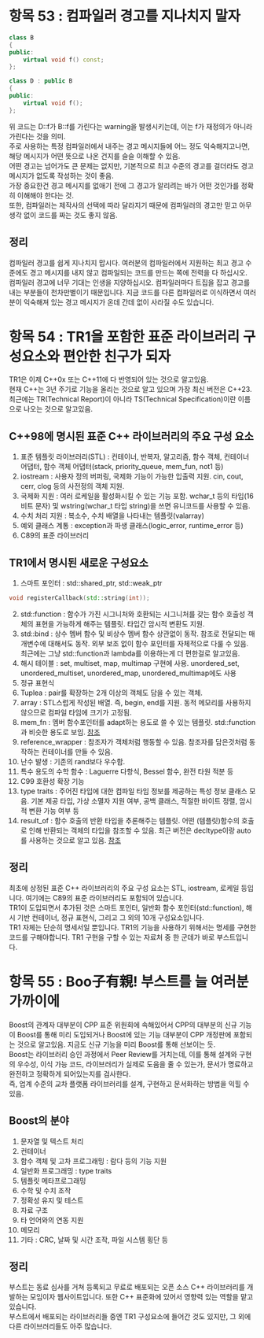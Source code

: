# 항목 53 : 컴파일러 경고를 지나치지 말자
```cpp
class B
{
public:
    virtual void f() const;
};

class D : public B
{
public:
    virtual void f();
};
```
위 코드는 D::f가 B::f를 가린다는 warning을 발생시키는데, 이는 f가 재정의가 아니라 가린다는 것을 의미.
<br>
주로 사용하는 특정 컴파일러에서 내주는 경고 메시지들에 어느 정도 익숙해지고나면, 해당 메시지가 어떤 뜻으로 나온 건지를 슬슬 이해할 수 있음.
<br>
어떤 경고는 넘어가도 큰 문제는 없지만, 기본적으로 최고 수준의 경고를 걸더라도 경고 메시지가 없도록 작성하는 것이 좋음.
<br>
가장 중요한건 경고 메시지를 없애기 전에 그 경고가 알리려는 바가 어떤 것인가를 정확히 이해해야 한다는 것.
<br>
또한, 컴파일러는 제작사의 선택에 따라 달라지기 때문에 컴파일러의 경고만 믿고 아무 생각 없이 코드를 짜는 것도 좋지 않음.

## 정리
컴파일러 경고를 쉽게 지나치지 맙시다. 여러분의 컴파일러에서 지원하는 최고 경고 수준에도 경고 메시지를 내지 않고 컴파일되는 코드를 만드는 쪽에 전력을 다 하십시오.
<br>
컴파일러 경고에 너무 기대는 인생을 지양하십시오. 컴파일러마다 트집을 잡고 경고를 내는 부분들이 천차만별이기 때문입니다. 지금 코드를 다른 컴파일러로 이식하면서 여러분이 익숙해져 있는 경고 메시지가 온데 간데 없이 사라질 수도 있습니다.

# 항목 54 : TR1을 포함한 표준 라이브러리 구성요소와 편안한 친구가 되자
TR1은 이제 C++0x 또는 C++11에 다 반영되어 있는 것으로 알고있음.
<br>
현재 C++는 3년 주기로 기능을 올리는 것으로 알고 있으며 가장 최신 버전은 C++23.
<br>
최근에는 TR(Technical Report)이 아니라 TS(Technical Specification)이란 이름으로 나오는 것으로 알고있음.

## C++98에 명시된 표준 C++ 라이브러리의 주요 구성 요소
1. 표준 템플릿 라이브러리(STL) : 컨테이너, 반복자, 알고리즘, 함수 객체, 컨테이너 어댑터, 함수 객체 어댑터(stack, priority_queue, mem_fun, not1 등)
2. iostream : 사용자 정의 버퍼링, 국제화 기능이 가능한 입출력 지원. cin, cout, cerr, clog 등의 사전정의 객체 지원.
3. 국제화 지원 : 여러 로케일을 활성화시킬 수 있는 기능 포함. wchar_t 등의 타입(16비트 문자) 및 wstring(wchar_t 타입 string)을 쓰면 유니코드를 사용할 수 있음.
4. 수치 처리 지원 : 복소수, 수치 배열을 나타내는 템플릿(valarray)
5. 예외 클래스 계통 : exception과 파생 클래스(logic_error, runtime_error 등)
6. C89의 표준 라이브러리

## TR1에서 명시된 새로운 구성요소
1. 스마트 포인터 : std::shared_ptr, std::weak_ptr
```cpp
void registerCallback(std::string(int));
```
2. std::function : 함수가 가진 시그니처와 호환되는 시그니처를 갖는 함수 호출성 객체의 표현을 가능하게 해주는 템플릿. 타입간 암시적 변환도 지원.
3. std::bind : 상수 멤버 함수 및 비상수 멤버 함수 상관없이 동작. 참조로 전달되는 매개변수에 대해서도 동작. 외부 보조 없이 함수 포인터를 자체적으로 다룰 수 있음. 최근에는 그냥 std::function과 lambda를 이용하는게 더 편한걸로 알고있음.
4. 해시 테이블 : set, multiset, map, multimap 구현에 사용. unordered_set, unordered_multiset, unordered_map, unordered_multimap에도 사용
5. 정규 표현식
6. Tuplea : pair를 확장하는 2개 이상의 객체도 담을 수 있는 객체.
7. array : STL스럽게 작성된 배열. 즉, begin, end를 지원. 동적 메모리를 사용하지 않으므로 컴파일 타임에 크기가 고정됨.
8. mem_fn : 멤버 함수포인터를 adapt하는 용도로 쓸 수 있는 템플릿. std::function과 비슷한 용도로 보임. [참조](https://modoocode.com/254)
9. reference_wrapper : 참조자가 객체처럼 행동할 수 있음. 참조자를 담은것처럼 동작하는 컨테이너를 만들 수 있음.
10. 난수 발생 : 기존의 rand보다 우수함.
11. 특수 용도의 수학 함수 : Laguerre 다항식, Bessel 함수, 완전 타원 적분 등
12. C99 호환성 확장 기능
13. type traits : 주어진 타입에 대한 컴파일 타임 정보를 제공하는 특성 정보 클래스 모음. 기본 제공 타입, 가상 소멸자 지원 여부, 공백 클래스, 적절한 바이트 정렬, 암시적 변환 가능 여부 등
14. result_of : 함수 호출의 반환 타입을 추론해주는 템플릿. 어떤 (템플릿)함수의 호출로 인해 반환되는 객체의 타입을 참조할 수 있음. 최근 버전은 decltype이랑 auto를 사용하는 것으로 알고 있음. [참조](https://stackoverflow.com/a/2689761/8106257)

## 정리
최초에 상정된 표준 C++ 라이브러리의 주요 구성 요소는 STL, iostream, 로케일 등입니다. 여기에는 C89의 표준 라이브러리도 포함되어 있습니다.
<br>
TR1이 도입되면서 추가된 것은 스마트 포인터, 일반화 함수 포인터(std::function), 해시 기반 컨테이너, 정규 표현식, 그리고 그 외의 10개 구성요소입니다.
<br>
TR1 자체는 단순히 명세서일 뿐입니다. TR1의 기능을 사용하기 위해서는 명세를 구현한 코드를 구해야합니다. TR1 구현을 구할 수 있는 자료처 중 한 군데가 바로 부스트입니다.

# 항목 55 : Boo子有親! 부스트를 늘 여러분 가까이에
Boost의 관계자 대부분이 CPP 표준 위원회에 속해있어서 CPP의 대부분의 신규 기능이 Boost를 통해 미리 도입되거나 Boost에 있는 기능 대부분이 CPP 개정판에 포함되는 것으로 알고있음. 지금도 신규 기능을 미리 Boost를 통해 선보이는 듯.
<br>
Boost는 라이브러리 승인 과정에서 Peer Review를 거치는데, 이를 통해 설계와 구현의 우수성, 이식 가능 코드, 라이브러리가 실제로 도움을 줄 수 있는가, 문서가 명료하고 완전하고 정확하게 되어있는지를 검사한다.
<br>
즉, 업계 수준의 교차 플랫폼 라이브러리를 설계, 구현하고 문서화하는 방법을 익힐 수 있음.

## Boost의 분야
1. 문자열 및 텍스트 처리
2. 컨테이너
3. 함수 객체 및 고차 프로그래밍 : 람다 등의 기능 지원
4. 일반화 프로그래밍 : type traits
5. 템플릿 메타프로그래밍
6. 수학 및 수치 조작
7. 정확성 유지 및 테스트
8. 자료 구조
9. 타 언어와의 연동 지원
10. 메모리
11. 기타 : CRC, 날짜 및 시간 조작, 파일 시스템 횡단 등

## 정리
부스트는 동료 심사를 거쳐 등록되고 무료로 배포되는 오픈 소스 C++ 라이브러리를 개발하는 모임이자 웹사이트입니다. 또한 C++ 표준화에 있어서 영향력 있는 역할을 맡고 있습니다.
<br>
부스트에서 배포되는 라이브러리들 중엔 TR1 구성요소에 들어간 것도 있지만, 그 외에 다른 라이브러리들도 아주 많습니다.